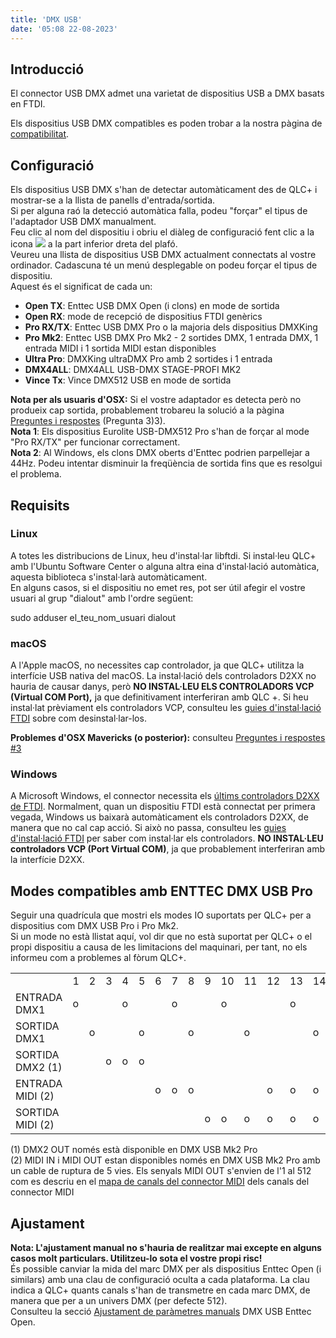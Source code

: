 ```yaml
---
title: 'DMX USB'
date: '05:08 22-08-2023'
---
```


Introducció
------------

El connector USB DMX admet una varietat de dispositius USB a DMX basats en FTDI.

Els dispositius USB DMX compatibles es poden trobar a la nostra pàgina de [compatibilitat](https://www.qlcplus.org/discover/compatibility).

Configuració
-------------

Els dispositius USB DMX s'han de detectar automàticament des de QLC+ i mostrar-se a la llista de panells d'entrada/sortida.  
Si per alguna raó la detecció automàtica falla, podeu "forçar" el tipus de l'adaptador USB DMX manualment.  
Feu clic al nom del dispositiu i obriu el diàleg de configuració fent clic a la icona ![](/basics/configure.png) a la part inferior dreta del plafó.  
Veureu una llista de dispositius USB DMX actualment connectats al vostre ordinador. Cadascuna té un menú desplegable on podeu forçar el tipus de dispositiu.  
Aquest és el significat de cada un:

* **Open TX**: Enttec USB DMX Open (i clons) en mode de sortida
* **Open RX**: mode de recepció de dispositius FTDI genèrics
* **Pro RX/TX**: Enttec USB DMX Pro o la majoria dels dispositius DMXKing
* **Pro Mk2**: Enttec USB DMX Pro Mk2 - 2 sortides DMX, 1 entrada DMX, 1 entrada MIDI i 1 sortida MIDI estan disponibles
* **Ultra Pro**: DMXKing ultraDMX Pro amb 2 sortides i 1 entrada
* **DMX4ALL**: DMX4ALL USB-DMX STAGE-PROFI MK2
* **Vince Tx**: Vince DMX512 USB en mode de sortida

**Nota per als usuaris d'OSX:** Si el vostre adaptador es detecta però no produeix cap sortida, probablement trobareu la solució a la pàgina [Preguntes i respostes](/basics/questions-and-answers) (Pregunta 3)3).  
**Nota 1**: Els dispositius Eurolite USB-DMX512 Pro s'han de forçar al mode "Pro RX/TX" per funcionar correctament.  
**Nota 2**: Al Windows, els clons DMX oberts d'Enttec podrien parpellejar a 44Hz. Podeu intentar disminuir la freqüència de sortida fins que es resolgui el problema.

Requisits
------------

### Linux

A totes les distribucions de Linux, heu d'instal·lar libftdi. Si instal·leu QLC+ amb l'Ubuntu Software Center o alguna altra eina d'instal·lació automàtica, aquesta biblioteca s'instal·larà automàticament.  
En alguns casos, si el dispositiu no emet res, pot ser útil afegir el vostre usuari al grup "dialout" amb l'ordre següent:

sudo adduser el\_teu\_nom\_usuari dialout

### macOS

A l'Apple macOS, no necessites cap controlador, ja que QLC+ utilitza la interfície USB nativa del macOS. La instal·lació dels controladors D2XX no hauria de causar danys, però **NO INSTAL·LEU ELS CONTROLADORS VCP (Virtual COM Port),** ja que definitivament interferiran amb QLC +. Si heu instal·lat prèviament els controladors VCP, consulteu les [guies d'instal·lació FTDI](https://ftdichip.com/document/installation-guides/) sobre com desinstal·lar-los.

**Problemes d'OSX Mavericks (o posterior):** consulteu [Preguntes i respostes #3](/basics/questions-and-answers)

### Windows

A Microsoft Windows, el connector necessita els [últims controladors D2XX de FTDI](https://ftdichip.com/drivers/d2xx-drivers/). Normalment, quan un dispositiu FTDI està connectat per primera vegada, Windows us baixarà automàticament els controladors D2XX, de manera que no cal cap acció.
Si això no passa, consulteu les [guies d'instal·lació FTDI](https://ftdichip.com/document/installation-guides/) per saber com instal·lar els controladors.
**NO INSTAL·LEU controladors VCP (Port Virtual COM)**, ja que probablement interferiran amb la interfície D2XX.

Modes compatibles amb ENTTEC DMX USB Pro
----------------------------------

Seguir una quadrícula que mostri els modes IO suportats per QLC+ per a dispositius com DMX USB Pro i Pro Mk2.  
Si un mode no està llistat aquí, vol dir que no està suportat per QLC+ o el propi dispositiu a causa de les limitacions del maquinari, per tant, no els informeu com a problemes al fòrum QLC+.


|     |     |     |     |     |     |     |     |     |     |     |     |     |     |     |
| --- | --- | --- | --- | --- | --- | --- | --- | --- | --- | --- | --- | --- | --- | --- |
|     | 1 | 2 | 3 | 4 | 5 | 6 | 7 | 8 | 9 | 10 | 11 | 12 | 13 | 14 |
| ENTRADA DMX1 | o |     |     | o |     |     | o |     |     | o |     |     | o |     |
| SORTIDA DMX1 |     | o |     |     | o |     |     | o |     |     | o |     |     | o |
| SORTIDA DMX2 (1) |     |     | o | o | o |     |     |     |     |     |     |     |     |     |
| ENTRADA MIDI (2) |     |     |     |     |     | o | o | o |     |     |     | o | o | o |
| SORTIDA MIDI (2) |     |     |     |     |     |     |     |     | o | o | o | o | o | o |


(1) DMX2 OUT només està disponible en DMX USB Mk2 Pro  
(2) MIDI IN i MIDI OUT estan disponibles només en DMX USB Mk2 Pro amb un cable de ruptura de 5 vies. Els senyals MIDI OUT s'envien de l'1 al 512 com es descriu en el [mapa de canals del connector MIDI](../midi#mapa-de-canals) dels canals del connector MIDI 

Ajustament
------

**Nota: L'ajustament manual no s'hauria de realitzar mai excepte en alguns casos molt particulars. Utilitzeu-lo sota el vostre propi risc!**  
És possible canviar la mida del marc DMX per als dispositius Enttec Open (i similars) amb una clau de configuració oculta a cada plataforma. La clau indica a QLC+ quants canals s'han de transmetre en cada marc DMX, de manera que per a un univers DMX (per defecte 512).  
Consulteu la secció [Ajustament de paràmetres manuals](/advanced/parameters-tuning#2-número-de-canals-dmx-usb-enttec-open) DMX USB Enttec Open.
